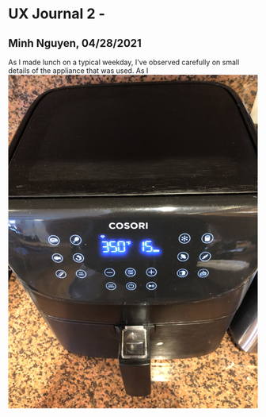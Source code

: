 # UX Journal 2 - 

## Minh Nguyen, 04/28/2021


As I made lunch on a typical weekday, I've observed carefully on small details of the appliance that was used. As I 
![on](on.jpg)
